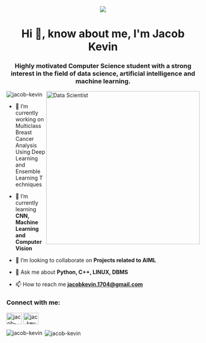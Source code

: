 <p align="center"> <img src="https://d1vfvvb6hdaxfe.cloudfront.net/l52vzn%2Fpreview%2F58226510%2Fmain_large.gif?response-content-disposition=inline%3Bfilename%3D%22main_large.gif%22%3B&response-content-type=image%2Fgif&Expires=1716912007&Signature=N8xZGiSwUOWX1ODvWLyngnF60vJVN7026jb2iQN-m6pRjlq-DtJXoAM21J36-kNeaxNpnbJNzvuFExoLw06O1q9UThRYQzdb1NmwfSuLSGkc6Z7L92uVjf5WlgxP9AtRpSjenR1Le69UST8eHWGbBhFRJC9KRPM-XqsTfJVH7HD-Y4CUFKHzedUMm1rIyjkz6~PFytGNtT53o3cYLa8IEhN6Lni5hfg4H-Fcj5~G6yRU6vTZFz2BwM~7y9fDsJ~vE-RUMOAipWQLShG0ueTEtlWUFAs68lxZQ5KmUVE2kCOrPRtJo8Dgslwc-tt~zTvBXVNmc0Z3j~NWdnCoNkXoPw__&Key-Pair-Id=APKAJT5WQLLEOADKLHBQ"> </p>
<h1 align="center">Hi 👋, know about me, I'm Jacob Kevin</h1>
<h3 align="center">Highly motivated Computer Science student with a strong interest in the field of data science, artificial intelligence and machine learning.</h3>
<img align="right" alt="Data Scientist" width="400" src="https://cdn.dribbble.com/users/3250190/screenshots/6078167/media/0a70c8010d8e930d5bc0c498d14dc680.gif">
<p align="left"> <img src="https://komarev.com/ghpvc/?username=jacob-kevin&label=Profile%20views&color=0e75b6&style=flat" alt="jacob-kevin" /> </p>

- 🔭 I’m currently working on Multiclass Breast Cancer Analysis Using Deep Learning and Ensemble Learning Techniques

- 🌱 I’m currently learning **CNN, Machine Learning and Computer Vision**

- 👯 I’m looking to collaborate on **Projects related to AIML**

- 💬 Ask me about **Python, C++, LINUX, DBMS**

- 📫 How to reach me **jacobkevin.1704@gmail.com**

<h3 align="left">Connect with me:</h3>
<p align="left">
<a href="https://linkedin.com/in/jacob-kevin-1705c" target="blank"><img align="center" src="https://raw.githubusercontent.com/rahuldkjain/github-profile-readme-generator/master/src/images/icons/Social/linked-in-alt.svg" alt="jacob-kevin-1705c" height="30" width="40" /></a>
<a href="https://instagram.com/jac_kev" target="blank"><img align="center" src="https://raw.githubusercontent.com/rahuldkjain/github-profile-readme-generator/master/src/images/icons/Social/instagram.svg" alt="jac_kev" height="30" width="40" /></a>
</p>


<p><img align="left" src="https://github-readme-stats.vercel.app/api/top-langs?username=jacob-kevin&show_icons=true&locale=en&layout=compact" alt="jacob-kevin" /></p>

<p>&nbsp;<img align="center" src="https://github-readme-stats.vercel.app/api?username=jacob-kevin&show_icons=true&locale=en" alt="jacob-kevin" /></p>
